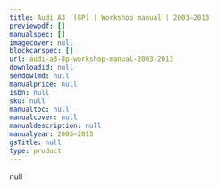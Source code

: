 ```yaml
---
title: Audi A3  (8P) | Workshop manual | 2003–2013
previewpdf: []
manualspec: []
imagecover: null
blockcarspec: []
url: audi-a3-8p-workshop-manual-2003-2013
downloadid: null
sendowlmd: null
manualprice: null
isbn: null
sku: null
manualtoc: null
manualcover: null
manualdescription: null
manualyear: 2003–2013
gsTitle: null
type: product
---
```


null